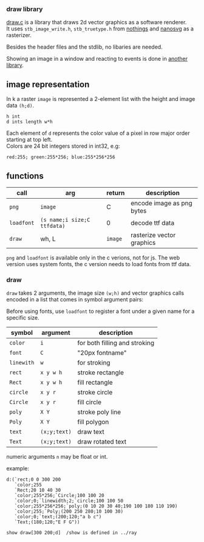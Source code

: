 ### draw library

[draw.c](draw.c) is a library that draws 2d vector graphics as a software renderer.  
It uses `stb_image_write.h`, `stb_truetype.h` from [nothings](http://nothings.org/stb)
and [nanosvg](https://github.com/memononen/nanosvg) as a rasterizer.

Besides the header files and the stdlib, no libaries are needed.

Showing an image in a window and reacting to events is done in [another library](../ray).

## image representation

In k a raster `image` is represented a 2-element list with the height and image data `(h;d)`.

```
h int
d ints length w*h
```

Each element of `d` represents the color value of a pixel in row major order starting at top left.  
Colors are 24 bit integers stored in int32, e.g:

```
red:255; green:255*256; blue:255*256*256
```


## functions

|call|arg|return|description|
|---|---|---|---|
|`png`|`image`|C|encode image as png bytes|
|`loadfont`|`(s name;i size;C ttfdata)`|0|decode ttf data|
|`draw`|wh, L|`image`|rasterize vector graphics|

`png` and `loadfont` is available only in the c verions, not for js.
The web version uses system fonts, the c version needs to load fonts from ttf data.

### draw

`draw` takes 2 arguments, the image size `(w;h)` and vector graphics calls encoded in a list that comes in symbol argument pairs:

Before using fonts, use `loadfont` to register a font under a given name for a specific size.

|symbol|argument|description|
|---|---|---|
|`color`|`i`|for both filling and stroking|
|`font`|`C`|"20px fontname"|
|`linewith`|`w`|for stroking|
|`rect`|`x y w h`|stroke rectangle|
|`Rect`|`x y w h`|fill rectangle|
|`circle`|`x y r`|stroke circle|
|`Circle`|`x y r`|fill circle|
|`poly`|`X Y`|stroke poly line|
|`Poly`|`X Y`|fill polygon|
|`text`|`(x;y;text)`|draw text|
|`Text`|`(x;y;text)`|draw rotated text|

numeric arguments `n` may be float or int.

example:

```
d:(`rect;0 0 300 200
   `color;255
   `Rect;20 10 40 30
   `color;255*256;`Circle;100 100 20
   `color;0;`linewidth;2;`circle;100 100 50
   `color;255*256*256;`poly;(0 10 20 30 40;190 100 180 110 190)
   `color;255;`Poly;(200 250 280;10 100 30)
   `color;0;`text;(200;120;"a b c")
   `Text;(180;120;"E F G"))
   
show draw[300 200;d]  /show is defined in ../ray
```

